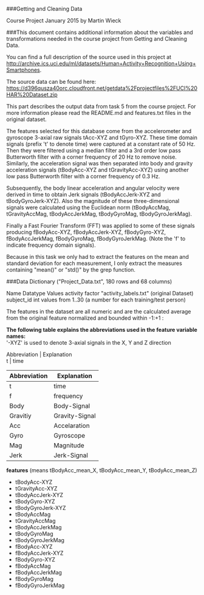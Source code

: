 ###Getting and Cleaning Data 

Course Project January 2015 by Martin Wieck

###This document contains additional information about the variables and transformations needed in the course project from Getting and Cleaning Data.

You can find a full description of the source used in this project at http://archive.ics.uci.edu/ml/datasets/Human+Activity+Recognition+Using+Smartphones.

The source data can be found here:
https://d396qusza40orc.cloudfront.net/getdata%2Fprojectfiles%2FUCI%20HAR%20Dataset.zip

This part describes the output data from task 5 from the course project. For more information please read the README.md and features.txt files in the original dataset.

The features selected for this database come from the accelerometer and gyroscope 3-axial raw signals tAcc-XYZ and tGyro-XYZ. These time domain signals (prefix 't' to denote time) were captured at a constant rate of 50 Hz. Then they were filtered using a median filter and a 3rd order low pass Butterworth filter with a corner frequency of 20 Hz to remove noise. Similarly, the acceleration signal was then separated into body and gravity acceleration signals (tBodyAcc-XYZ and tGravityAcc-XYZ) using another low pass Butterworth filter with a corner frequency of 0.3 Hz.

Subsequently, the body linear acceleration and angular velocity were derived in time to obtain Jerk signals (tBodyAccJerk-XYZ and tBodyGyroJerk-XYZ). Also the magnitude of these three-dimensional signals were calculated using the Euclidean norm (tBodyAccMag, tGravityAccMag, tBodyAccJerkMag, tBodyGyroMag, tBodyGyroJerkMag).

Finally a Fast Fourier Transform (FFT) was applied to some of these signals producing fBodyAcc-XYZ, fBodyAccJerk-XYZ, fBodyGyro-XYZ, fBodyAccJerkMag, fBodyGyroMag, fBodyGyroJerkMag. (Note the 'f' to indicate frequency domain signals).

Because in this task we only had to extract the features on the mean and standard deviation for each measurement, I only extract the measures containing "mean()" or "std()" by the grep function.

###Data Dictionary ("Project_Data.txt", 180 rows and 68 columns)

Name            Datatype    Values
activity        factor      "activity_labels.txt" (original Dataset)
subject_id      int         values from 1..30 (a number for each training/test person)

The features in the dataset are all numeric and are the calculated average from the original feature normalized and bounded within -1:+1 :

__The following table explains the abbreviations used in the feature variable names:__  
'-XYZ' is used to denote 3-axial signals in the X, Y and Z direction  

Abbreviation | Explanation  
t            | time  

Abbreviation  | Explanation
------------- | -------------
t             | time         
f  | frequency
Body    |    Body-Signal  
Gravitiy |   Gravity-Signal  
Acc       |  Accelaration  
Gyro       | Gyroscope  
Mag         |Magnitude  
Jerk        |Jerk-Signal  

__features__  (means tBodyAcc_mean_X, tBodyAcc_mean_Y, tBodyAcc_mean_Z)  

* tBodyAcc-XYZ                    
* tGravityAcc-XYZ  
* tBodyAccJerk-XYZ  
* tBodyGyro-XYZ  
* tBodyGyroJerk-XYZ  
* tBodyAccMag  
* tGravityAccMag  
* tBodyAccJerkMag  
* tBodyGyroMag  
* tBodyGyroJerkMag  
* fBodyAcc-XYZ  
* fBodyAccJerk-XYZ  
* fBodyGyro-XYZ  
* fBodyAccMag  
* fBodyAccJerkMag  
* fBodyGyroMag  
* fBodyGyroJerkMag  


